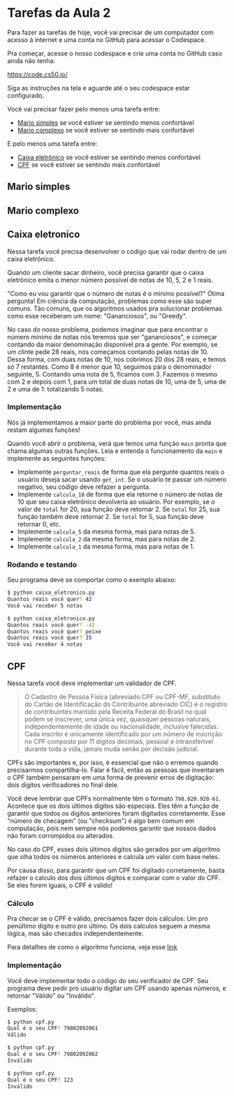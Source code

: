# Tarefas da Aula 2

Para fazer as tarefas de hoje, você vai precisar de um computador
com acesso à internet e uma conta no GitHub para acessar o Codespace.

Pra começar, acesse o nosso codespace e crie uma conta no GitHub caso ainda não tenha:

https://code.cs50.io/

Siga as instruções na tela e aguarde até o seu codespace estar configurado.

Você vai precisar fazer pelo menos uma tarefa entre:
-  [Mario simples](#mario-simples) se você estiver se sentindo menos confortável
-  [Mario complexo](#mario-complexo) se você estiver se sentindo mais confortável

E pelo menos uma tarefa entre:
- [Caixa eletrônico](#caixa-eletronico) se você estiver se sentindo menos confortável
- [CPF](#cpf) se você estiver se sentindo mais confortável


## Mario simples


## Mario complexo


## Caixa eletronico

Nessa tarefa você precisa desenvolver o código que vai rodar dentro de um caixa eletrônico.

Quando um cliente sacar dinheiro, você precisa garantir que o caixa eletrônico emita o menor número possível de notas de 10, 5, 2 e 1 reais.

"Como eu vou garantir que o número de notas é o mínimo possível?" 
Ótima pergunta! Em ciência da computação, problemas como esse são super comuns. Tão comuns, que os algoritmos usados pra solucionar problemas como esse receberam um nome: "Gananciosos", ou "Greedy".

No caso do nosso problema, podemos imaginar que para encontrar o número mínimo de notas nós teremos que ser "gananciosos", e começar contando da maior denominação disponível pra a gente. Por exemplo, se um clinte pede 28 reais, nós começamos contando pelas notas de 10. Dessa forma, com duas notas de 10, nos cobrimos 20 dos 28 reais, e temos só 7 restantes. Como 8 é menor que 10, seguimos para o denominador seguinte, 5. Contando uma nota de 5, ficamos com 3. Fazemos o mesmo com 2 e depois com 1, para um total de duas notas de 10, uma de 5, uma de 2 e uma de 1: totalizando 5 notas.

### Implementação
Nós já implementamos a maior parte do problema por você, mas ainda restam algumas funções!

Quando você abrir o problema, verá que temos uma função `main` pronta que chama algumas outras funções. Leia e entenda o funcionamento da `main` e implemente as seguintes funções:
- Implemente `perguntar_reais` de forma que ela pergunte quantos reais o usuário deseja sacar usando `get_int`. Se o usuário te passar um número negativo, seu código deve refazer a pergunta.
- Implemente `calcula_10` de forma que ela retorne o número de notas de 10 que seu caixa eletrônico devolveria ao usuário. Por exemplo, se o valor de `total` for 20, sua função deve retornar 2. Se `total` for 25, sua função também deve retornar 2. Se `total` for 5, sua função deve retornar 0, etc.
- Implemente `calcula_5` da mesma forma, mas para notas de 5.
- Implemente `calcula_2` da mesma forma, mas para notas de 2.
- Implemente `calcula_1` da mesma forma, mas para notas de 1.

### Rodando e testando
Seu programa deve se comportar como o exemplo abaixo:

```bash
$ python caixa_eletronico.py
Quantos reais você quer? 42
Você vai receber 5 notas
```

```bash
$ python caixa_eletronico.py
Quantos reais você quer? -42
Quantos reais você quer? peixe
Quantos reais você quer? 35
Você vai receber 4 notas
```

## CPF

Nessa tarefa você deve implementar um validador de CPF.

> O Cadastro de Pessoa Física (abreviado CPF ou CPF-MF, substituto do Cartão de Identificação do Contribuinte abreviado CIC) é o registro de contribuintes mantido pela Receita Federal do Brasil no qual podem se inscrever, uma única vez, quaisquer pessoas naturais, independentemente de idade ou nacionalidade, inclusive falecidas. Cada inscrito é unicamente identificado por um número de inscrição no CPF composto por 11 dígitos decimais, pessoal e intransferível durante toda a vida, jamais muda senão por decisão judicial.

CPFs são importantes e, por isso, é essencial que não o erremos quando precisarmos compartilha-lo. Falar é fácil, então as pessoas que inventaram o CPF também pensaram em uma forma de prevenir erros de digitação: dois dígitos verificadores no final dele.

Você deve lembrar que CPFs normalmente têm o formato `798.020.920-61`. Acontece que os dois últimos digitos são especiais. Eles têm a função de garantir que todos os digitos anteriores foram digitados corretamente. Esse "número de checagem" (ou "checksum") é algo bem comum em computação, pois nem sempre nós podemos garantir que nossos dados não foram corrompidos ou alterados.

No caso do CPF, esses dois últimos digitos são gerados por um algoritmo que olha todos os números anteriores e calcula um valor com base neles.

Por causa disso, para garantir que um CPF foi digitado corretamente, basta refazer o calculo dos dois últimos digitos e comparar com o valor do CPF. Se eles forem iguais, o CPF é valido!

### Cálculo

Pra checar se o CPF é válido, precisamos fazer dois cálculos: Um pro penúltimo digito e outro pro último. Os dois calculos seguem a mesma lógica, mas são checados independentemente.

Para detalhes de como o algoritmo funciona, veja esse [link](https://ogeradordecpf.com.br/algoritmo/)


### Implementação
Você deve implementar todo o código do seu verificador de CPF. Seu programa deve pedir pro usuário digitar um CPF usando apenas números, e retornar "Válido" ou "Inválido".

Exemplos:
```bash
$ python cpf.py
Qual é o seu CPF? 79802092061
Válido
```
```bash
$ python cpf.py
Qual é o seu CPF? 79802092062
Inválido
```
```bash
$ python cpf.py
Qual é o seu CPF? 123
Inválido
```
